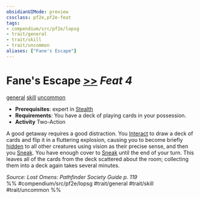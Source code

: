 ```yaml
---
obsidianUIMode: preview
cssclass: pf2e,pf2e-feat
tags:
- compendium/src/pf2e/lopsg
- trait/general
- trait/skill
- trait/uncommon
aliases: ["Fane's Escape"]
---
```

# Fane's Escape  [>>](/rules/core-rulebook/chapter-9-playing-the-game.md#Actions "Two-Action") *Feat 4*  
[general](/rules/traits/general.md)  [skill](/rules/traits/skill.md)  [uncommon](/rules/traits/uncommon.md)  

- **Prerequisites**: expert in [Stealth](/compendium/skills.md#Stealth)
- **Requirements**: You have a deck of playing cards in your possession.
- **Activity** Two-Action

A good getaway requires a good distraction. You [Interact](/rules/actions/interact.md) to draw a deck of cards and flip it in a fluttering explosion, causing you to become briefly [hidden](/rules/conditions.md#Hidden) to all other creatures using vision as their precise sense, and then you [Sneak](/rules/actions/sneak.md). You have enough cover to [Sneak](/rules/actions/sneak.md) until the end of your turn. This leaves all of the cards from the deck scattered about the room; collecting them into a deck again takes several minutes.

*Source: Lost Omens: Pathfinder Society Guide p. 119*  
%% #compendium/src/pf2e/lopsg #trait/general #trait/skill #trait/uncommon %%